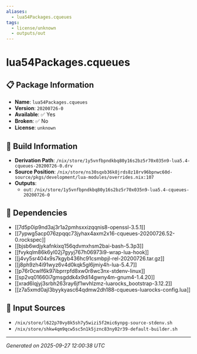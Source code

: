 ```yaml
---
aliases:
  - lua54Packages.cqueues
tags:
  - license/unknown
  - outputs/out
---
```


# lua54Packages.cqueues

## 📋 Package Information

- **Name**: `lua54Packages.cqueues`
- **Version**: `20200726-0`
- **Available**: ✅ Yes
- **Broken**: ✅ No
- **License**: `unknown`

## 🔧 Build Information

- **Derivation Path**: `/nix/store/1y5vnfbpndkbq80y16s2bz5r70x035n9-lua5.4-cqueues-20200726-0.drv`
- **Source Position**: `/nix/store/ns30sqxb36k8jrds8z18rv96bpnwc60d-source/pkgs/development/lua-modules/overrides.nix:107`
- **Outputs**:
  - `out`:  `/nix/store/1y5vnfbpndkbq80y16s2bz5r70x035n9-lua5.4-cqueues-20200726-0`

## 🔗 Dependencies

- [[7d5p0ip9nd3aj3r1a2pmhsxxizqqnis8-openssl-3.5.1]]
- [[7ypwg5acp076zpqqc73jyhax4axm2x16-cqueues-20200726.52-0.rockspec]]
- [[bjsb6wdjykafnkixq156qdvmxhsm2bai-bash-5.3p3]]
- [[fvykqlm86k6yl02j7gyyj767h06973i9-wrap-lua-hook]]
- [[j4vy5sr404x9s7kgyb436hc91csmbpjl-rel-20200726.tar.gz]]
- [[j8ph9zh4i91wyz6v4d0kqk5gl6jmiy4h-lua-5.4.7]]
- [[p76r0cwlf6k97ibprrpfd8xw0r8wc3nx-stdenv-linux]]
- [[sp2vq01660i7gmsgddk4x9di14gwny4m-gnum4-1.4.20]]
- [[xrad6lqjyj3srbh263ray6jf1wvhlzmz-luarocks_bootstrap-3.12.2]]
- [[z7a5xmd0ajl3byykyasc64qdmw2dh188-cqueues-luarocks-config.lua]]

## 📁 Input Sources

- `/nix/store/l622p70vy8k5sh7y5wizi5f2mic6ynpg-source-stdenv.sh`
- `/nix/store/shkw4qm9qcw5sc5n1k5jznc83ny02r39-default-builder.sh`

---
*Generated on 2025-09-27 12:00:38 UTC*
